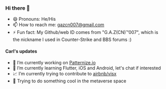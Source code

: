 ### Hi there 👋 

- 😄 Pronouns: He/His
- 📫 How to reach me: gazcn007@gmail.com
- ⚡ Fun fact: My Github/web ID comes from "G.A.Z(CN)™️007", which is the nickname I used in Counter-Strike and BBS forums :) 

#### Carl's updates
- 🔭 I’m currently working on [Patternize.io](https://patternize.github.io/)
- 🌱 I’m currently learning Flutter, iOS and Android, let's chat if interested
- 📈 I’m currently trying to contribute to [airbnb/visx](https://airbnb.io/visx/)
- 🚀 Trying to do something cool in the metaverse space
